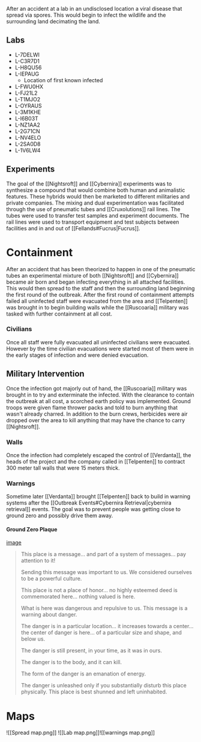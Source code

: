 After an accident at a lab in an undisclosed location a viral disease that spread via spores. This would begin to infect the wildlife and the surrounding land decimating the land.
## Labs
- L-7DELWI
- L-C3R7D1
- L-H8QU56
- L-IEPAUG
	- Location of first known infected
- L-FWU0HX
- L-FJ21L2
- L-T1MJO2
- L-OYRAUS
- L-3M1KHE
- L-I6B03T
- L-NZ1AA2
- L-2G71CN
- L-NV4ELO
- L-2SA0D8
- L-1V6LW4
## Experiments
The goal of the [[Nightsroft]] and [[Cybernira]] experiments was to synthesize a compound that would combine both human and animalistic features. These hybrids would then be marketed to different militaries and private companies.
The mixing and dual experimentation was facilitated through the use of pneumatic tubes and [[Cruxolutions]] rail lines. The tubes were used to transfer test samples and experiment documents. The rail lines were used to transport equipment and test subjects between facilities and in and out of [[Fellands#Fucrus|Fucrus]]. 
# Containment
After an accident that has been theorized to happen in one of the pneumatic tubes an experimental mixture of both [[Nightsroft]] and [[Cybernira]] became air born and began infecting everything in all attached facilities. This would then spread to the staff and then the surrounding land beginning the first round of the outbreak.
After the first round of containment attempts failed all uninfected staff were evacuated from the area and [[Telpenten]] was brought in to begin building walls while the [[Ruscoaria]] military was tasked with further containment at all cost. 
### Civilians
Once all staff were fully evacuated all uninfected civilians were evacuated. However by the time civilian evacuations were started most of them were in the early stages of infection and were denied evacuation.
## Military Intervention
Once the infection got majorly out of hand, the [[Ruscoaria]] military was brought in to try and exterminate the infected. With the clearance to contain the outbreak at all cost, a scorched earth policy was implemented. Ground troops were given flame thrower packs and told to burn anything that wasn't already charred. In addition to the burn crews, herbicides were air dropped over the area to kill anything that may have the chance to carry [[Nightsroft]].
### Walls
Once the infection had completely escaped the control of [[Verdanta]], the heads of the project and the company called in [[Telpenten]] to contract 300 meter tall walls that were 15 meters thick. 
### Warnings
Sometime later [[Verdanta]] brought [[Telpenten]] back to build in warning systems after the [[Outbreak Events#Cybernira Retrieval|cybernira retrieval]] events. The goal was to prevent people was getting close to ground zero and possibly drive them away.
#### Ground Zero Plaque
[image](https://www.startpage.com/av/proxy-image?piurl=https%3A%2F%2Fassets.printerval.com%2F2023%2F03%2F08%2F64081234b65990.98241715.jpg&sp=1738773994Tb2fe351a0945f110f45bef0799e98418017636446198b7114cbdb016b3325aa5)
> This place is a message... and part of a system of messages... pay attention to it!
> 
> Sending this message was important to us. We considered ourselves to be a powerful culture.
> 
> This place is not a place of honor... no highly esteemed deed is commemorated here... nothing valued is here.
> 
> What is here was dangerous and repulsive to us. This message is a warning about danger.
> 
> The danger is in a particular location... it increases towards a center... the center of danger is here... of a particular size and shape, and below us.
> 
> The danger is still present, in your time, as it was in ours.
> 
> The danger is to the body, and it can kill.
> 
> The form of the danger is an emanation of energy.
> 
> The danger is unleashed only if you substantially disturb this place physically. This place is best shunned and left uninhabited.
# Maps
![[Spread map.png]]
![[Lab map.png]]![[warnings map.png]]